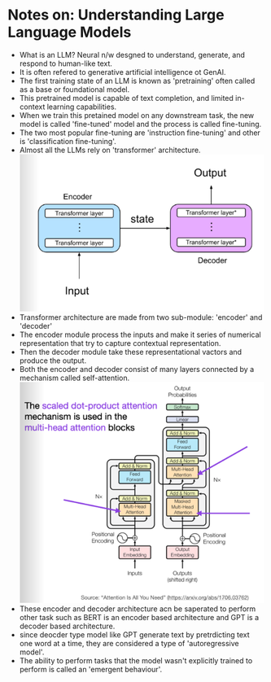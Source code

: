 # Notes on: Understanding Large Language Models
- What is an LLM? Neural n/w desgned to understand, generate, and respond to human-like text.
- It is often refered to generative artificial intelligence ot GenAI.
- The first training state of an LLM is known as 'pretraining' often called as a base or foundational model.
- This pretrained model is capable of text completion, and limited in-context learning capabilities.
- When we train this pretained model on any downstream task, the new model is called 'fine-tuned' model and the process is called fine-tuning.
- The two most popular fine-tuning are 'instruction fine-tuning' and other is 'classification fine-tuning'.
- Almost all the LLMs rely on 'transformer' architecture.
![alt text](image.png)
- Transformer architecture are made from two sub-module: 'encoder' and 'decoder'
- The encoder module process the inputs and make it series of numerical representation that try to capture contextual representation.
- Then the decoder module take these representational vactors and produce the output.
- Both the encoder and decoder consist of many layers connected by a mechanism called self-attention.
![alt text](image-1.png)
- These encoder and decoder architecture acn be saperated to perform other task such as BERT is an encoder based architecture and GPT is a decoder based architecture.
- since deocder type model like GPT generate text by pretrdicting text one word at a time, they are considered a type of 'autoregressive model'.
- The ability to perform tasks that the model wasn't explicitly trained to perform is called an 'emergent behaviour'. 